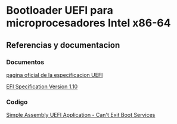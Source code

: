 # Bootloader UEFI para microprocesadores Intel x86-64



## Referencias y documentacion

### Documentos

[pagina oficial de la especificacion UEFI](https://uefi.org/uefi)

[EFI Specification Version 1.10](https://www.intel.com/content/dam/www/public/us/en/zip/efi-110.zip)

### Codigo

[Simple Assembly UEFI Application - Can't Exit Boot Services](https://forum.osdev.org/viewtopic.php?t=33666)
	




